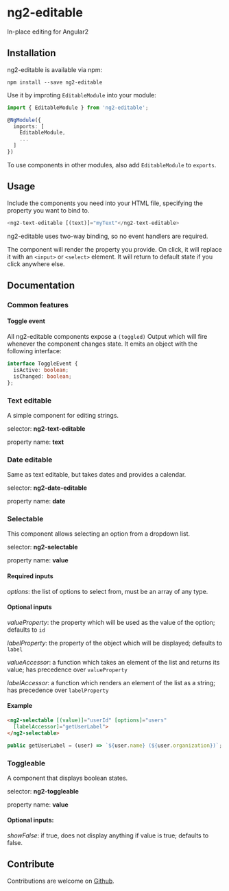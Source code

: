 # ng2-editable
In-place editing for Angular2

## Installation
ng2-editable is available via npm:

`npm install --save ng2-editable`

Use it by improting `EditableModule` into your module:
```typescript
import { EditableModule } from 'ng2-editable';

@NgModule({
  imports: [
    EditableModule,
    ...
  ]
})
```

To use components in other modules, also add `EditableModule` to `exports`.

## Usage
Include the components you need into your HTML file, specifying the property you want to bind to.
```typescript
<ng2-text-editable [(text)]="myText"</ng2-text-editable>
```
ng2-editable uses two-way binding, so no event handlers are required.

The component will render the property you provide. On click, it will replace it with an `<input>` or `<select>` element. It will return to default state if you click anywhere else.

## Documentation
### Common features
#### Toggle event
All ng2-editable components expose a `(toggled)` Output which will fire whenever the component changes state. It emits an object with the following interface:
```typescript
interface ToggleEvent {
  isActive: boolean;
  isChanged: boolean;
};
```

### Text editable
A simple component for editing strings.

selector: **ng2-text-editable**

property name: **text**

### Date editable
Same as text editable, but takes dates and provides a calendar.

selector: **ng2-date-editable**

property name: **date**

### Selectable
This component allows selecting an option from a dropdown list.

selector: **ng2-selectable**

property name: **value**

#### Required inputs
*options*: the list of options to select from, must be an array of any type.

#### Optional inputs
*valueProperty*: the property which will be used as the value of the option; defaults to `id`

*labelProperty*: the property of the object which will be displayed; defaults to `label`

*valueAccessor*: a function which takes an element of the list and returns its value; has precedence over `valueProperty`

*labelAccessor*: a function which renders an element of the list as a string; has precedence over `labelProperty`

#### Example
```html
<ng2-selectable [(value)]="userId" [options]="users"
  [labelAccessor]="getUserLabel">
</ng2-selectable>
```
```typescript
public getUserLabel = (user) => `${user.name} (${user.organization})`;
```

### Toggleable
A component that displays boolean states.

selector: **ng2-toggleable**

property name: **value**

#### Optional inputs:
*showFalse*: if true, does not display anything if value is true; defaults to false.

## Contribute
Contributions are welcome on [Github](https://github.com/poznyakovskiy/ng2-editable).

